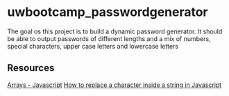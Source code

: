 # uwbootcamp_passwordgenerator
The goal os this project is to build a dynamic password generator. It should be able to output passwords of different lengths and a mix of numbers, special characters, upper case letters and lowercase letters

## Resources
[Arrays - Javascript](https://developer.mozilla.org/en-US/docs/Web/JavaScript/Reference/Global_Objects/Array)
[How to replace a character inside a string in Javascript](https://www.tutorialrepublic.com/faq/how-to-replace-character-inside-a-string-in-javascript.php)
[]()
[]()
[]()
